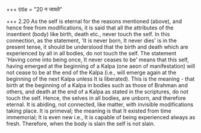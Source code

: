 +++
title = "20 न जायते"

+++
2.20 As the self is eternal for the reasons mentioned (above), and hence
free from modifications, it is said that all the attributes of the
insentient (body) like birth, death etc., never touch the self. In this
connection, as the statement, 'It is never born, It never dies' is in
the present tense, it should be understood that the birth and death
which are experienced by all in all bodies, do not touch the self. The
statement 'Having come into being once, It never ceases to be' means
that this self, having emerged at the beginning of a Kalpa (one aeon of
manifestation) will not cease to be at the end of the Kalpa (i.e., will
emerge again at the beginning of the next Kalpa unless It is liberated).
This is the meaning - that birth at the beginning of a Kalpa in bodies
such as those of Brahman and others, and death at the end of a Kalpa as
stated in the scriptures, do not touch the self. Hence, the selves in
all bodies, are unborn, and therefore eternal. It is abiding, not
connected, like matter, with invisible modifications taking place. It is
primeval; the meaning is that It existed from time immemorial; It is
even new i.e., It is capable of being experienced always as fresh.
Therefore, when the body is slain the self is not slain.
